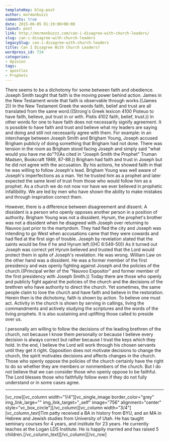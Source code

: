 ```yaml
---
templateKey: blog-post
author: mormonbuzzz
comments: true
date: 2015-06-05 01:19:00+00:00
layout: post
link: http://mormonbuzzz.com/can-i-disagree-with-church-leaders/
slug: can-i-disagree-with-church-leaders
legacySlug: can-i-disagree-with-church-leaders
title: Can I Disagree With Church Leaders?
wordpress_id: 724
categories:
- Opinion
tags:
- apostles
- Prophets
---
```


There seems to be a dichotomy for some between faith and obedience. Joseph Smith taught that faith is the moving power behind action. James in the New Testament wrote that faith is observable through works.((James 2)) In the New Testament Greek the words faith, belief and trust are all translated from the same word.((Strong's Greek lexicon 4100 Pisteuo to have faith, believe, put trust in or with. Pistis 4102 faith, belief, trust.)) In other words for one to have faith does not necessarily signify agreement. It is possible to have faith and trust and believe what my leaders are saying and doing and still not necessarily agree with them. For example: in an interchange between Joseph Smith and Brigham Young, Joseph accused Brigham publicly of doing something that Brigham had not done. There was tension in the room as Brigham stood facing Joseph and simply said "what would you have me do"?((As cited in "Joseph Smith the Prophet" Truman Madsen, Bookcraft 1989, 87-88.)) Brigham had faith and trust in Joseph but he did not agree with the accusation. By his actions, he showed faith in that he was willing to follow Joseph's lead. Brigham Young was well aware of Joseph's imperfections as a man. Yet he trusted him as a prophet and later expected the same level of trust from those who would follow him as a prophet. As a church we do not now nor have we ever believed in prophetic infallibility. We are led by men who have shown the ability to make mistakes and through inspiration correct them.



However, there is a difference between disagreement and dissent. A dissident is a person who openly opposes another person in a position of authority. Brigham Young was not a dissident. Hyrum, the prophet's brother was not a dissident when he disagreed with Joseph over returning to Nauvoo just prior to the martyrdom. They had fled the city and Joseph was intending to go West when accusations came that they were cowards and had fled at the first sign of trouble. Joseph by revelation stated that the saints would be fine if he and Hyrum left.((HC 6:549-50)) As it turned out Joseph was correct yet Hyrum believed and trusted that the Lord would protect them in spite of Joseph's revelation. He was wrong. William Law on the other hand was a dissident. He was a former member of the first presidency and was openly fighting against Joseph and the policies of the church.((Principal writer of the "Nauvoo Expositor" and former member of the first presidency with Joseph Smith.)) Today there are those who openly and publicly fight against the policies of the church and the decisions of the brethren who have authority to direct the church. Yet sometimes, the same people claim to love the church and have faith and believe in the restoration. Herein then is the dichotomy, faith is shown by action. To believe one must act. Activity in the church is shown by serving in callings, living the commandments and actively studying the scriptures and the words of the living prophets. It is also sustaining and uplifting those called to preside over us.



I personally am willing to follow the decisions of the leading brethren of the church, not because I know them personally or because I believe every decision is always correct but rather because I trust the keys which they hold. In the end, I believe the Lord will work through his chosen servants until they get it right. Opposition does not motivate decisions to change the church, the spirit motivates decisions and affects changes in the church. Those who openly oppose the policies of the church certainly have the right to do so whether they are members or nonmembers of the church. But I do not believe that we can consider those who openly oppose to be faithful. The Lord blesses those who faithfully follow even if they do not fully understand or in some cases agree.



* * *





[vc_row][vc_column width="1/4"][vc_single_image border_color="grey" img_link_large="" img_link_target="_self" image="756" alignment="center" style="vc_box_circle"][/vc_column][vc_column width="3/4"][vc_column_text]Tim patty received a BA in history from BYU, and an MA in Hebrew and Jewish studies from University of Utah. He has taught seminary courses for 4 years, and institute for 23 years. He currently teaches at the Logan LDS Institute. He is happily married and has raised 5 children.[/vc_column_text][/vc_column][/vc_row]
